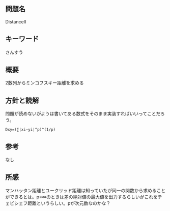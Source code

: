 ## 問題名
DistanceⅡ
## キーワード
さんすう
## 概要
2数列からミンコフスキー距離を求める
## 方針と読解
問題が読めないがようは書いてある数式をそのまま実装すればいいってことだろう。

```
Dxy=(∑|xi−yi|^p)^(1/p)
```

## 参考
なし
## 所感
マンハッタン距離とユークリッド距離は知っていたが同一の関数から求めることができるとは。p=∞のときは差の絶対値の最大値を出力するらしいがこれをチェビシェフ距離というらしい。pが次元数なのかな？